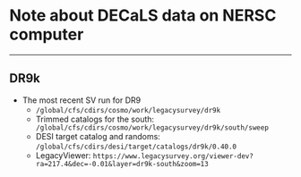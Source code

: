 # Note about DECaLS data on NERSC computer

----

## DR9k

- The most recent SV run for DR9
    - `/global/cfs/cdirs/cosmo/work/legacysurvey/dr9k`
    - Trimmed catalogs for the south: ` /global/cfs/cdirs/cosmo/work/legacysurvey/dr9k/south/sweep`
    - DESI target catalog and randoms: `/global/cfs/cdirs/desi/target/catalogs/dr9k/0.40.0`
    - LegacyViewer: `https://www.legacysurvey.org/viewer-dev?ra=217.4&dec=-0.01&layer=dr9k-south&zoom=13`
